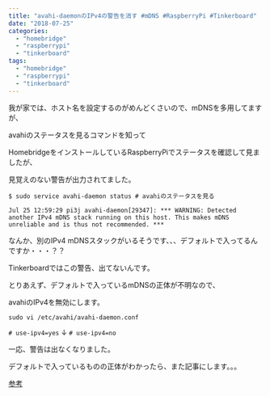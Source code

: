 ```yaml
---
title: "avahi-daemonのIPv4の警告を消す #mDNS #RaspberryPi #Tinkerboard"
date: "2018-07-25"
categories: 
  - "homebridge"
  - "raspberrypi"
  - "tinkerboard"
tags: 
  - "homebridge"
  - "raspberrypi"
  - "tinkerboard"
---
```


我が家では、ホスト名を設定するのがめんどくさいので、mDNSを多用してますが、

avahiのステータスを見るコマンドを知って

HomebridgeをインストールしているRaspberryPiでステータスを確認して見ましたが、

見覚えのない警告が出力されてました。

`$ sudo service avahi-daemon status # avahiのステータスを見る`

`Jul 25 12:59:29 pi3j avahi-daemon[29347]: *** WARNING: Detected another IPv4 mDNS stack running on this host. This makes mDNS unreliable and is thus not recommended. ***`

なんか、別のIPv4 mDNSスタックがいるそうです、、、デフォルトで入ってるんですか・・・？？

Tinkerboardではこの警告、出てないんです。

とりあえず、デフォルトで入っているmDNSの正体が不明なので、

avahiのIPv4を無効にします。

`sudo vi /etc/avahi/avahi-daemon.conf`

`# use-ipv4=yes` ↓ `# use-ipv4=no`

一応、警告は出なくなりました。

デフォルトで入っているものの正体がわかったら、また記事にします。。。

[参考](https://linux.die.net/man/5/avahi-daemon.conf)
